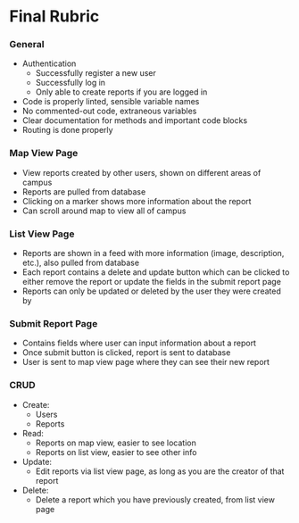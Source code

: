 # Final Rubric

### General

- Authentication
  - Successfully register a new user
  - Successfully log in
  - Only able to create reports if you are logged in
- Code is properly linted, sensible variable names
- No commented-out code, extraneous variables
- Clear documentation for methods and important code blocks
- Routing is done properly

### Map View Page
- View reports created by other users, shown on different areas of campus
- Reports are pulled from database
- Clicking on a marker shows more information about the report
- Can scroll around map to view all of campus

### List View Page
- Reports are shown in a feed with more information (image, description, etc.), also pulled from database
- Each report contains a delete and update button which can be clicked to either remove the report or update the fields in the submit report page
- Reports can only be updated or deleted by the user they were created by

### Submit Report Page
- Contains fields where user can input information about a report
- Once submit button is clicked, report is sent to database
- User is sent to map view page where they can see their new report

### CRUD
- Create:
  - Users
  - Reports
- Read:
  - Reports on map view, easier to see location
  - Reports on list view, easier to see other info
- Update:
  - Edit reports via list view page, as long as you are the creator of that report
- Delete:
  - Delete a report which you have previously created, from list view page
